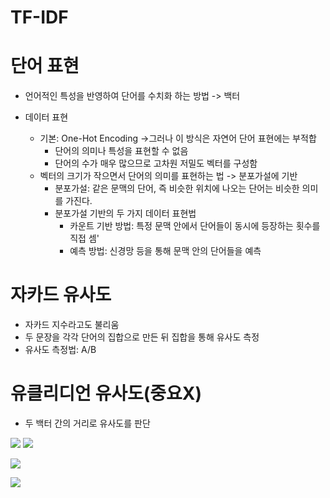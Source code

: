 # TF-IDF




# 단어 표현
- 언어적인 특성을 반영하여 단어를 수치화 하는 방법 -> 백터

- 데이터 표현
	- 기본: One-Hot Encoding ->그러나 이 방식은 자연어 단어 표현에는 부적합
		- 단어의 의미나 특성을 표현할  수 없음
		- 단어의 수가 매우 많으므로 고차원 저밀도 벡터를 구성함
	- 벡터의 크기가 작으면서 단어의 의미를 표현하는 법 -> 분포가설에 기반
		- 분포가설: 같은 문맥의 단어, 즉 비슷한 위치에 나오는 단어는 비슷한 의미를 가진다.
		- 분포가설 기반의 두 가지 데이터 표현법
			- 카운트 기반 방법: 특정 문맥 안에서 단어들이 동시에 등장하는 횟수를 직접 셈'
			- 예측 방법: 신경망 등을 통해 문맥 안의 단어들을 예측




# 자카드 유사도
- 자카드 지수라고도 불리움
- 두 문장을 각각 단어의 집합으로 만든 뒤 집합을 통해 유사도 측정
- 유사도 측정법: A/B


# 유클리디언 유사도(중요X)
- 두 백터 간의 거리로 유사도를 판단




![](https://i.imgur.com/qYO3nPx.png)
![](https://i.imgur.com/yJBho5X.png)




![](https://i.imgur.com/HvYOO4j.png)

![](https://i.imgur.com/Rzz6o3n.png)

